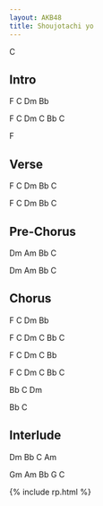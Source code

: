 ```yaml
---
layout: AKB48
title: Shoujotachi yo
---
```

C 

## Intro 
F C Dm Bb 

F C Dm C Bb C 

F 

## Verse 
F C Dm Bb C 

F C Dm Bb C 

## Pre-Chorus 
Dm Am Bb C 

Dm Am Bb C 

## Chorus 
F C Dm Bb 

F C Dm C Bb C 

F C Dm C Bb 

F C Dm C Bb C 

Bb C Dm 

Bb C 

## Interlude 
Dm Bb C Am 

Gm Am Bb G C 

{% include rp.html %}

